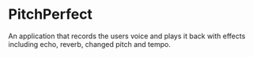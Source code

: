 # PitchPerfect
An application that records the users voice and plays it back with effects including echo, reverb, changed pitch and tempo.
